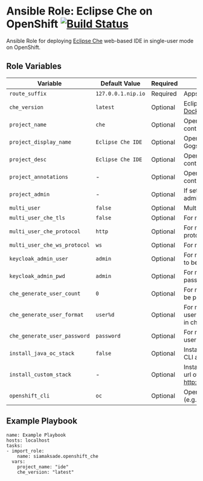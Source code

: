 Ansible Role: Eclipse Che on OpenShift
[![Build Status](https://travis-ci.org/siamaksade/ansible-openshift-eclipse-che.svg?branch=master)](https://travis-ci.org/siamaksade/ansible-openshift-eclipse-che)
=========

Ansible Role for deploying [Eclipse Che](https://www.eclipse.org/che/) web-based IDE in 
single-user mode on OpenShift. 

Role Variables
------------

| Variable                    | Default Value     | Required |  Description   |
|-----------------------------|--------------------|----------|----------------|
|`route_suffix`               | `127.0.0.1.nip.io` | Required | Apps route suffix in the OpenShift cluster |
|`che_version`                | `latest`           | Optional | Eclipse Che image version as available on [Docker Hub](https://hub.docker.com/r/eclipse/che/tags/) |
|`project_name`               | `che`              | Optional | OpenShift project name for the Gogs container  |
|`project_display_name`       | `Eclipse Che IDE`  | Optional | OpenShift project display name for the Gogs container  |
|`project_desc`               | `Eclipse Che IDE`  | Optional | OpenShift project description for the Gogs container |
|`project_annotations`        | -                  | Optional | OpenShift project annotations for the Gogs container |
|`project_admin`              | -                  | Optional | If set, the user to be assigned as project admin |
|`multi_user`                 | `false`            | Optional | Multi-user or single-user mode |
|`multi_user_che_tls`         | `false`            | Optional | For multi-user mode, enable TLS  |
|`multi_user_che_protocol`    | `http`             | Optional | For multi-user mode, `http` or `https` protocol |
|`multi_user_che_ws_protocol` | `ws`               | Optional | For multi-user mode, `ws` or `wss` protocol |
|`keycloak_admin_user`        | `admin`            | Optional | For multi-user mode, Keycloak admin user to be created |
|`keycloak_admin_pwd`         | `admin`            | Optional | For multi-user mode, Keycloak admin password to be created |
|`che_generate_user_count`    | `0`                | Optional | For multi-user mode, number of users to be pre-created in che realm |
|`che_generate_user_format`   | `user%d`           | Optional | For multi-user mode, format for the usernames for the users to be pre-created in che realm |
|`che_generate_user_password` | `password`         | Optional | For multi-user mode, password for the users to be pre-created in che realm |
|`install_java_oc_stack`      | `false`            | Optional | Install a Java stack with Maven, OpenShift CLI and Ansible |
|`install_custom_stack`       | -                  | Optional | Install a custom stack. The value is the http url of the stack e.g. http://raw.github.com/somerepo/stack.json |
|`openshift_cli`              | `oc`               | Optional | OpenShift CLI command and arguments (e.g. auth) | 


Example Playbook
------------

```
name: Example Playbook
hosts: localhost
tasks:
- import_role:
    name: siamaksade.openshift_che
  vars:
    project_name: "ide"
    che_version: "latest"
```
